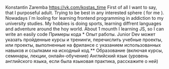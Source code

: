Konstantin Zaremba
https://vk.com/kostas_time
First of all I want to say, that I purposeful adult. Trying to be best in any interested sphere ( for me ). Nowadays I`m looling for learning frontend programming in addiction to my university studies. My hobbies is doing sports, learning diffrent languages and adventure around the hoy world.
About 1 mounth I learning JS, so I can write an easily code 
Примеры кода *
Опыт работы. Junior Dev может указать пройденные курсы и тренинги, перечислить учебные проекты, или проекты, выполненные на фрилансе с указанием использованных навыков и ссылками на исходный код.**
Образование (включая курсы, семинары, лекции, онлайн-обучение)
Английский язык (уровень английского языка, если была языковая практика, расскажите о ней)
